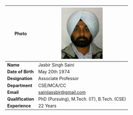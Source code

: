 | Photo | ![Display picture](Photos/sainijasbir.jpg) 
| ------ | -------- |
| **Name** | Jasbir Singh Saini |
| **Date of Birth** | May 20th 1974 |
| **Designation** | Associate Professor |
| **Department** | CSE/MCA/CC |
| **Email** | sainijassbir@gmail.com |
| **Qualification** | PhD (Pursuing), M.Tech. (IT), B.Tech. (CSE) |
| **Experience** | 22 Years  |
